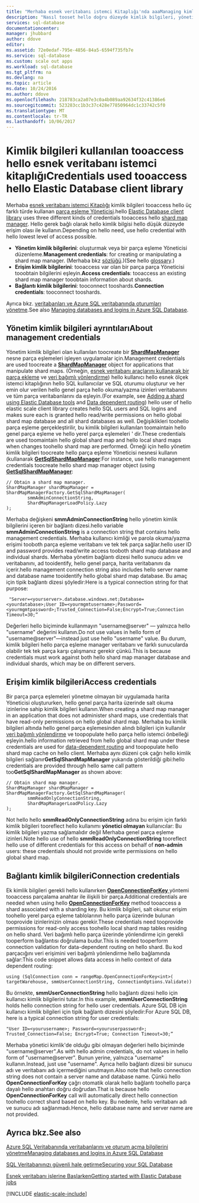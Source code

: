 ```yaml
---
title: "Merhaba esnek veritabanı istemci Kitaplığı'nda aaaManaging kimlik | Microsoft Docs"
description: "Nasıl tooset hello doğru düzeyde kimlik bilgileri, yönetici tooread esnek veritabanı uygulamaları için yalnızca,"
services: sql-database
documentationcenter: 
manager: jhubbard
author: ddove
editor: 
ms.assetid: 72e0edaf-795e-4856-84a5-6594f735fb7e
ms.service: sql-database
ms.custom: scale out apps
ms.workload: sql-database
ms.tgt_pltfrm: na
ms.devlang: na
ms.topic: article
ms.date: 10/24/2016
ms.author: ddove
ms.openlocfilehash: 218783ca2a07e3c0a4b089aa92634f32c41386e6
ms.sourcegitcommit: 523283cc1b3c37c428e77850964dc1c33742c5f0
ms.translationtype: MT
ms.contentlocale: tr-TR
ms.lasthandoff: 10/06/2017
---
```

# <a name="credentials-used-tooaccess-hello-elastic-database-client-library"></a><span data-ttu-id="a9089-103">Kimlik bilgileri kullanılan tooaccess hello esnek veritabanı istemci kitaplığı</span><span class="sxs-lookup"><span data-stu-id="a9089-103">Credentials used tooaccess hello Elastic Database client library</span></span>
<span data-ttu-id="a9089-104">Merhaba [esnek veritabanı istemci Kitaplığı](http://www.nuget.org/packages/Microsoft.Azure.SqlDatabase.ElasticScale.Client/) kimlik bilgileri tooaccess hello üç farklı türde kullanan [parça eşleme Yöneticisi](sql-database-elastic-scale-shard-map-management.md).</span><span class="sxs-lookup"><span data-stu-id="a9089-104">hello [Elastic Database client library](http://www.nuget.org/packages/Microsoft.Azure.SqlDatabase.ElasticScale.Client/) uses three different kinds  of credentials tooaccess hello [shard map manager](sql-database-elastic-scale-shard-map-management.md).</span></span> <span data-ttu-id="a9089-105">Hello gerek bağlı olarak hello kimlik bilgisi hello düşük düzeyde erişim olası ile kullanın.</span><span class="sxs-lookup"><span data-stu-id="a9089-105">Depending on hello need, use hello credential with  hello lowest level of access possible.</span></span>

* <span data-ttu-id="a9089-106">**Yönetim kimlik bilgilerini**: oluşturmak veya bir parça eşleme Yöneticisi düzenleme.</span><span class="sxs-lookup"><span data-stu-id="a9089-106">**Management credentials**: for creating or manipulating a shard map manager.</span></span> <span data-ttu-id="a9089-107">(Merhaba bkz [sözlüğü](sql-database-elastic-scale-glossary.md).)</span><span class="sxs-lookup"><span data-stu-id="a9089-107">(See hello [glossary](sql-database-elastic-scale-glossary.md).)</span></span> 
* <span data-ttu-id="a9089-108">**Erişim kimlik bilgilerini**: tooaccess var olan bir parça parça Yöneticisi tooobtain bilgilerini eşleyin.</span><span class="sxs-lookup"><span data-stu-id="a9089-108">**Access credentials**: tooaccess an existing shard map manager tooobtain information about shards.</span></span>
* <span data-ttu-id="a9089-109">**Bağlantı kimlik bilgilerini**: tooconnect tooshards.</span><span class="sxs-lookup"><span data-stu-id="a9089-109">**Connection credentials**: tooconnect tooshards.</span></span> 

<span data-ttu-id="a9089-110">Ayrıca bkz. [veritabanları ve Azure SQL veritabanında oturumları yönetme](sql-database-manage-logins.md).</span><span class="sxs-lookup"><span data-stu-id="a9089-110">See also [Managing databases and logins in Azure SQL Database](sql-database-manage-logins.md).</span></span> 

## <a name="about-management-credentials"></a><span data-ttu-id="a9089-111">Yönetim kimlik bilgileri ayrıntıları</span><span class="sxs-lookup"><span data-stu-id="a9089-111">About management credentials</span></span>
<span data-ttu-id="a9089-112">Yönetim kimlik bilgileri olan kullanılan toocreate bir [ **ShardMapManager** ](https://msdn.microsoft.com/library/azure/microsoft.azure.sqldatabase.elasticscale.shardmanagement.shardmapmanager.aspx) nesne parça eşlemeleri işleyen uygulamalar için.</span><span class="sxs-lookup"><span data-stu-id="a9089-112">Management credentials are used toocreate a [**ShardMapManager**](https://msdn.microsoft.com/library/azure/microsoft.azure.sqldatabase.elasticscale.shardmanagement.shardmapmanager.aspx) object for applications that manipulate shard maps.</span></span> <span data-ttu-id="a9089-113">(Örneğin, [esnek veritabanı araçlarını kullanarak bir parça ekleme](sql-database-elastic-scale-add-a-shard.md) ve [veri bağımlı yönlendirme](sql-database-elastic-scale-data-dependent-routing.md)) hello kullanıcı hello esnek ölçek istemci kitaplığının hello SQL kullanıcılar ve SQL oturumu oluşturur ve her emin olur verilen hello genel parça hello okuma/yazma izinleri veritabanını ve tüm parça veritabanlarını da eşleyin.</span><span class="sxs-lookup"><span data-stu-id="a9089-113">(For example, see [Adding a shard using Elastic Database tools](sql-database-elastic-scale-add-a-shard.md) and [Data dependent routing](sql-database-elastic-scale-data-dependent-routing.md)) hello user of hello elastic scale client library creates hello SQL users and SQL logins and makes sure each is granted hello read/write permissions on hello global shard map database and all shard databases as well.</span></span> <span data-ttu-id="a9089-114">Değişiklikleri toohello parça eşleme gerçekleştirilir, bu kimlik bilgileri kullanılan toomaintain hello genel parça eşleme ve hello yerel parça eşlemeleri ' dir.</span><span class="sxs-lookup"><span data-stu-id="a9089-114">These credentials are used toomaintain hello global shard map and hello local shard maps when changes toohello shard map are performed.</span></span> <span data-ttu-id="a9089-115">Örneği için hello yönetim kimlik bilgileri toocreate hello parça eşleme Yöneticisi nesnesi kullanın (kullanarak [ **GetSqlShardMapManager**](https://msdn.microsoft.com/library/azure/microsoft.azure.sqldatabase.elasticscale.shardmanagement.shardmapmanagerfactory.getsqlshardmapmanager.aspx):</span><span class="sxs-lookup"><span data-stu-id="a9089-115">For instance, use hello management credentials toocreate hello shard map manager object (using [**GetSqlShardMapManager**](https://msdn.microsoft.com/library/azure/microsoft.azure.sqldatabase.elasticscale.shardmanagement.shardmapmanagerfactory.getsqlshardmapmanager.aspx):</span></span> 

    // Obtain a shard map manager. 
    ShardMapManager shardMapManager = ShardMapManagerFactory.GetSqlShardMapManager( 
            smmAdminConnectionString, 
            ShardMapManagerLoadPolicy.Lazy 
    ); 

<span data-ttu-id="a9089-116">Merhaba değişkeni **smmAdminConnectionString** hello yönetim kimlik bilgilerini içeren bir bağlantı dizesi.</span><span class="sxs-lookup"><span data-stu-id="a9089-116">hello variable **smmAdminConnectionString** is a connection string that contains hello management credentials.</span></span> <span data-ttu-id="a9089-117">Merhaba kullanıcı kimliği ve parola okuma/yazma erişimi tooboth parça eşleme veritabanı ve tek tek parça sağlar.</span><span class="sxs-lookup"><span data-stu-id="a9089-117">hello user ID and password provides read/write access tooboth shard map database and individual shards.</span></span> <span data-ttu-id="a9089-118">Merhaba yönetim bağlantı dizesi hello sunucu adını ve veritabanını, ad tooidentify, hello genel parça, harita veritabanını da içerir.</span><span class="sxs-lookup"><span data-stu-id="a9089-118">hello management connection string also includes hello server name and database name tooidentify hello global shard map database.</span></span> <span data-ttu-id="a9089-119">Bu amaç için tipik bağlantı dizesi şöyledir:</span><span class="sxs-lookup"><span data-stu-id="a9089-119">Here is a typical connection string for that purpose:</span></span>

     "Server=<yourserver>.database.windows.net;Database=<yourdatabase>;User ID=<yourmgmtusername>;Password=<yourmgmtpassword>;Trusted_Connection=False;Encrypt=True;Connection Timeout=30;” 

<span data-ttu-id="a9089-120">Değerleri hello biçiminde kullanmayın "username@server" — yalnızca hello "username" değerini kullanın.</span><span class="sxs-lookup"><span data-stu-id="a9089-120">Do not use values in hello form of "username@server"—instead just use hello "username" value.</span></span>  <span data-ttu-id="a9089-121">Bu durum, kimlik bilgileri hello parça eşleme manager veritabanı ve farklı sunucularda olabilir tek tek parça karşı çalışmanız gerekir çünkü.</span><span class="sxs-lookup"><span data-stu-id="a9089-121">This is because credentials must work against both hello shard map manager database and individual shards, which may be on different servers.</span></span>

## <a name="access-credentials"></a><span data-ttu-id="a9089-122">Erişim kimlik bilgileri</span><span class="sxs-lookup"><span data-stu-id="a9089-122">Access credentials</span></span>
<span data-ttu-id="a9089-123">Bir parça parça eşlemeleri yönetme olmayan bir uygulamada harita Yöneticisi oluştururken, hello genel parça harita üzerinde salt okuma izinlerine sahip kimlik bilgileri kullanın.</span><span class="sxs-lookup"><span data-stu-id="a9089-123">When creating a shard map manager in an application that does not administer shard maps, use credentials that have read-only permissions on hello global shard map.</span></span> <span data-ttu-id="a9089-124">Merhaba bu kimlik bilgileri altında hello genel parça eşlemesinden alındı bilgileri için kullanılır [veri bağımlı yönlendirme](sql-database-elastic-scale-data-dependent-routing.md) ve toopopulate hello parça hello istemci önbelleği eşleyin.</span><span class="sxs-lookup"><span data-stu-id="a9089-124">hello information retrieved from hello global shard map under these credentials are used for [data-dependent routing](sql-database-elastic-scale-data-dependent-routing.md) and toopopulate hello shard map cache on hello client.</span></span> <span data-ttu-id="a9089-125">Merhaba aynı düzeni çok çağrı hello kimlik bilgileri sağlanır**GetSqlShardMapManager** yukarıda gösterildiği gibi:</span><span class="sxs-lookup"><span data-stu-id="a9089-125">hello credentials are provided through hello same call pattern too**GetSqlShardMapManager** as shown above:</span></span> 

    // Obtain shard map manager. 
    ShardMapManager shardMapManager = ShardMapManagerFactory.GetSqlShardMapManager( 
            smmReadOnlyConnectionString, 
            ShardMapManagerLoadPolicy.Lazy
    );  

<span data-ttu-id="a9089-126">Not hello hello **smmReadOnlyConnectionString** adına bu erişim için farklı kimlik bilgileri tooreflect hello kullanımı **yönetici olmayan** kullanıcılar: Bu kimlik bilgileri yazma sağlamalıdır değil Merhaba genel parça eşleme izinleri.</span><span class="sxs-lookup"><span data-stu-id="a9089-126">Note hello use of hello **smmReadOnlyConnectionString** tooreflect hello use of different credentials for this access on behalf of **non-admin** users: these credentials should not provide write permissions on hello global shard map.</span></span> 

## <a name="connection-credentials"></a><span data-ttu-id="a9089-127">Bağlantı kimlik bilgileri</span><span class="sxs-lookup"><span data-stu-id="a9089-127">Connection credentials</span></span>
<span data-ttu-id="a9089-128">Ek kimlik bilgileri gerekli hello kullanırken [ **OpenConnectionForKey** ](https://msdn.microsoft.com/library/azure/microsoft.azure.sqldatabase.elasticscale.shardmanagement.shardmap.openconnectionforkey.aspx) yöntemi tooaccess parçalama anahtar ile ilişkili bir parça.</span><span class="sxs-lookup"><span data-stu-id="a9089-128">Additional credentials are needed when using hello [**OpenConnectionForKey**](https://msdn.microsoft.com/library/azure/microsoft.azure.sqldatabase.elasticscale.shardmanagement.shardmap.openconnectionforkey.aspx) method tooaccess a shard associated with a sharding key.</span></span> <span data-ttu-id="a9089-129">Bu kimlik bilgileri, salt okunur erişim toohello yerel parça eşleme tablolarının hello parça üzerinde bulunan tooprovide izinlerinizin olması gerekir.</span><span class="sxs-lookup"><span data-stu-id="a9089-129">These credentials need tooprovide permissions for read-only access toohello local shard map tables residing on hello shard.</span></span> <span data-ttu-id="a9089-130">Veri bağımlı hello parça üzerinde yönlendirme için gerekli tooperform bağlantısı doğrulama budur.</span><span class="sxs-lookup"><span data-stu-id="a9089-130">This is needed tooperform connection validation for data-dependent routing on hello shard.</span></span> <span data-ttu-id="a9089-131">Bu kod parçacığını veri erişimini veri bağımlı yönlendirme hello bağlamında sağlar:</span><span class="sxs-lookup"><span data-stu-id="a9089-131">This code snippet allows data access in hello context of data dependent routing:</span></span> 

    using (SqlConnection conn = rangeMap.OpenConnectionForKey<int>( 
    targetWarehouse, smmUserConnectionString, ConnectionOptions.Validate)) 

<span data-ttu-id="a9089-132">Bu örnekte, **smmUserConnectionString** hello bağlantı dizesi hello için kullanıcı kimlik bilgilerini tutar.</span><span class="sxs-lookup"><span data-stu-id="a9089-132">In this example, **smmUserConnectionString** holds hello connection string for hello user credentials.</span></span> <span data-ttu-id="a9089-133">Azure SQL DB için kullanıcı kimlik bilgileri için tipik bağlantı dizesini şöyledir:</span><span class="sxs-lookup"><span data-stu-id="a9089-133">For Azure SQL DB, here is a typical connection string for user credentials:</span></span> 

    "User ID=<yourusername>; Password=<youruserpassword>; Trusted_Connection=False; Encrypt=True; Connection Timeout=30;”  

<span data-ttu-id="a9089-134">Merhaba yönetici kimlik'de olduğu gibi olmayan değerleri hello biçiminde "username@server".</span><span class="sxs-lookup"><span data-stu-id="a9089-134">As with hello admin credentials, do not values in hello form of "username@server".</span></span> <span data-ttu-id="a9089-135">Bunun yerine, yalnızca "username" kullanın.</span><span class="sxs-lookup"><span data-stu-id="a9089-135">Instead, just use "username".</span></span>  <span data-ttu-id="a9089-136">Ayrıca hello bağlantı dizesi bir sunucu adı ve veritabanı adı içermediğini unutmayın.</span><span class="sxs-lookup"><span data-stu-id="a9089-136">Also note that hello connection string does not contain a server name and database name.</span></span> <span data-ttu-id="a9089-137">Çünkü hello **OpenConnectionForKey** çağrı otomatik olarak hello bağlantı toohello parça dayalı hello anahtarı doğru doğrudan.</span><span class="sxs-lookup"><span data-stu-id="a9089-137">That is because hello **OpenConnectionForKey** call will automatically direct hello connection toohello correct shard based on hello key.</span></span> <span data-ttu-id="a9089-138">Bu nedenle, hello veritabanı adı ve sunucu adı sağlanmadı.</span><span class="sxs-lookup"><span data-stu-id="a9089-138">Hence, hello database name and server name are not provided.</span></span> 

## <a name="see-also"></a><span data-ttu-id="a9089-139">Ayrıca bkz.</span><span class="sxs-lookup"><span data-stu-id="a9089-139">See also</span></span>
[<span data-ttu-id="a9089-140">Azure SQL Veritabanında veritabanlarını ve oturum açma bilgilerini yönetme</span><span class="sxs-lookup"><span data-stu-id="a9089-140">Managing databases and logins in Azure SQL Database</span></span>](sql-database-manage-logins.md)

[<span data-ttu-id="a9089-141">SQL Veritabanınızı güvenli hale getirme</span><span class="sxs-lookup"><span data-stu-id="a9089-141">Securing your SQL Database</span></span>](sql-database-security-overview.md)

[<span data-ttu-id="a9089-142">Esnek veritabanı işlerine Başlarken</span><span class="sxs-lookup"><span data-stu-id="a9089-142">Getting started with Elastic Database jobs</span></span>](sql-database-elastic-jobs-getting-started.md)

[!INCLUDE [elastic-scale-include](../../includes/elastic-scale-include.md)]

